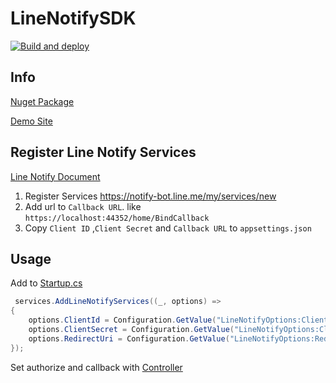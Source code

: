 # LineNotifySDK

[![Build and deploy](https://github.com/a26007565/LineNotifySDK/actions/workflows/lineNotifyDemo.yml/badge.svg?branch=master)](https://github.com/a26007565/LineNotifySDK/actions/workflows/lineNotifyDemo.yml)

## Info

[Nuget Package](https://www.nuget.org/packages/LineNotifySDK/)

[Demo Site](https://LineNotifyDemo.azurewebsites.net/)

## Register Line Notify Services

[Line Notify Document](https://notify-bot.line.me/doc/en/)

1. Register Services <https://notify-bot.line.me/my/services/new>
2. Add url to `Callback URL`. like `https://localhost:44352/home/BindCallback`
3. Copy `Client ID` ,`Client Secret` and `Callback URL` to `appsettings.json`

## Usage

Add to [Startup.cs](https://github.com/a26007565/LineNotifySDK/blob/master/LineNotifySample/Startup.cs)

```cs
 services.AddLineNotifyServices((_, options) =>
{
    options.ClientId = Configuration.GetValue("LineNotifyOptions:ClientId", "CHANGE_ME");
    options.ClientSecret = Configuration.GetValue("LineNotifyOptions:ClientSecret", "CHANGE_ME");
    options.RedirectUri = Configuration.GetValue("LineNotifyOptions:RedirectUri", "CHANGE_ME");
});
```

Set authorize and callback with [Controller](https://github.com/a26007565/LineNotifySDK/blob/master/LineNotifySample/Controllers/HomeController.cs)
